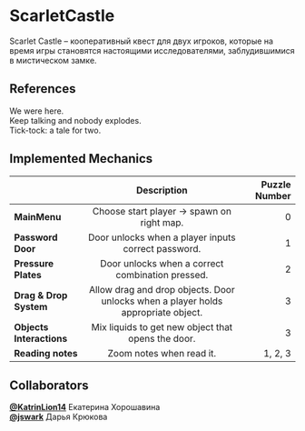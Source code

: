 # ScarletCastle

Scarlet Castle – кооперативный квест для двух игроков, которые на время игры становятся настоящими исследователями, заблудившимися в мистическом замке.

## References

We were here. <br/>
Keep talking and nobody explodes. <br/>
Tick-tock: a tale for two. <br/>

## Implemented Mechanics

|                          |                                   Description                                    | Puzzle Number |
|--------------------------|:--------------------------------------------------------------------------------:| -----:|
| **MainMenu**             |              Choose start player -> spawn on right map.               | 0 |
| **Password Door**        | Door unlocks when a player inputs correct password.|                                        1                                         |
| **Pressure Plates**      |                 Door unlocks when a correct combination pressed.                 |                         2                          |
| **Drag & Drop System**   |Allow drag and drop objects. Door unlocks when a player holds appropriate object. |    3 |
| **Objects Interactions** | Mix liquids to get new object that opens the door. |                                        3                                         |
| **Reading notes**        | Zoom notes when read it.                           |                                     1, 2, 3                                      |


## Collaborators

[**@KatrinLion14**](https://github.com/KatrinLion14) Екатерина Хорошавина <br/>
[**@jswark**](https://github.com/jswark) Дарья Крюкова <br/>
